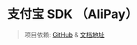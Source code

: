 # 支付宝 SDK （AliPay）

> 项目依赖:  [GitHub](https://github.com/alipay/alipay-sdk-nodejs-all) & [文档地址](https://www.yuque.com/chenqiu/alipay-node-sdk/config-plantform)

